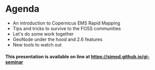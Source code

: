 

# Agenda

* An introduction to Copernicus EMS Rapid Mapping
* Tips and tricks to survive to the FOSS communities
* Let's do some work together
* GeoNode under the hood and 2.6 features
* New tools to watch out

#### This presentation is available on line at https://simod.github.io/gi-seminar
